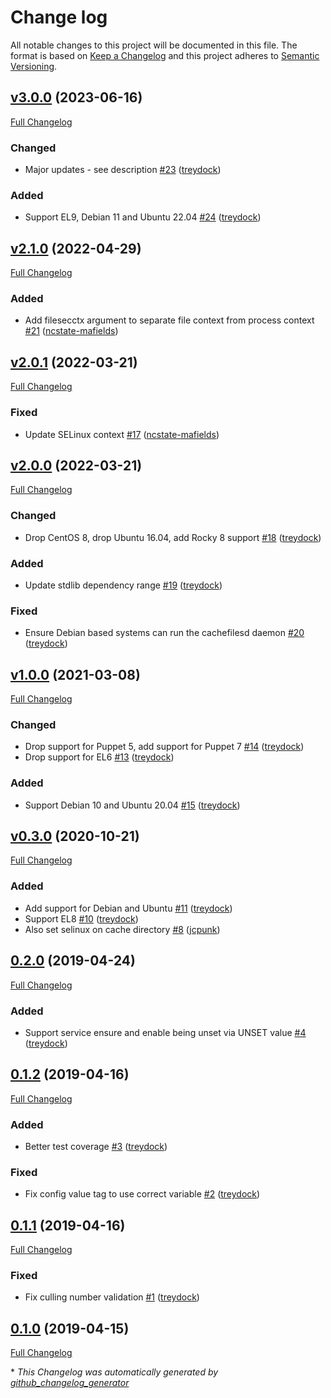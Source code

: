 # Change log

All notable changes to this project will be documented in this file. The format is based on [Keep a Changelog](http://keepachangelog.com/en/1.0.0/) and this project adheres to [Semantic Versioning](http://semver.org).

## [v3.0.0](https://github.com/treydock/puppet-module-cachefilesd/tree/v3.0.0) (2023-06-16)

[Full Changelog](https://github.com/treydock/puppet-module-cachefilesd/compare/v2.1.0...v3.0.0)

### Changed

- Major updates - see description [\#23](https://github.com/treydock/puppet-module-cachefilesd/pull/23) ([treydock](https://github.com/treydock))

### Added

- Support EL9, Debian 11 and Ubuntu 22.04 [\#24](https://github.com/treydock/puppet-module-cachefilesd/pull/24) ([treydock](https://github.com/treydock))

## [v2.1.0](https://github.com/treydock/puppet-module-cachefilesd/tree/v2.1.0) (2022-04-29)

[Full Changelog](https://github.com/treydock/puppet-module-cachefilesd/compare/v2.0.1...v2.1.0)

### Added

- Add filesecctx argument to separate file context from process context [\#21](https://github.com/treydock/puppet-module-cachefilesd/pull/21) ([ncstate-mafields](https://github.com/ncstate-mafields))

## [v2.0.1](https://github.com/treydock/puppet-module-cachefilesd/tree/v2.0.1) (2022-03-21)

[Full Changelog](https://github.com/treydock/puppet-module-cachefilesd/compare/v2.0.0...v2.0.1)

### Fixed

- Update SELinux context [\#17](https://github.com/treydock/puppet-module-cachefilesd/pull/17) ([ncstate-mafields](https://github.com/ncstate-mafields))

## [v2.0.0](https://github.com/treydock/puppet-module-cachefilesd/tree/v2.0.0) (2022-03-21)

[Full Changelog](https://github.com/treydock/puppet-module-cachefilesd/compare/v1.0.0...v2.0.0)

### Changed

- Drop CentOS 8, drop Ubuntu 16.04, add Rocky 8 support [\#18](https://github.com/treydock/puppet-module-cachefilesd/pull/18) ([treydock](https://github.com/treydock))

### Added

- Update stdlib dependency range [\#19](https://github.com/treydock/puppet-module-cachefilesd/pull/19) ([treydock](https://github.com/treydock))

### Fixed

- Ensure Debian based systems can run the cachefilesd daemon [\#20](https://github.com/treydock/puppet-module-cachefilesd/pull/20) ([treydock](https://github.com/treydock))

## [v1.0.0](https://github.com/treydock/puppet-module-cachefilesd/tree/v1.0.0) (2021-03-08)

[Full Changelog](https://github.com/treydock/puppet-module-cachefilesd/compare/v0.3.0...v1.0.0)

### Changed

- Drop support for Puppet 5, add support for Puppet 7 [\#14](https://github.com/treydock/puppet-module-cachefilesd/pull/14) ([treydock](https://github.com/treydock))
- Drop support for EL6 [\#13](https://github.com/treydock/puppet-module-cachefilesd/pull/13) ([treydock](https://github.com/treydock))

### Added

- Support Debian 10 and Ubuntu 20.04 [\#15](https://github.com/treydock/puppet-module-cachefilesd/pull/15) ([treydock](https://github.com/treydock))

## [v0.3.0](https://github.com/treydock/puppet-module-cachefilesd/tree/v0.3.0) (2020-10-21)

[Full Changelog](https://github.com/treydock/puppet-module-cachefilesd/compare/0.2.0...v0.3.0)

### Added

- Add support for Debian and Ubuntu [\#11](https://github.com/treydock/puppet-module-cachefilesd/pull/11) ([treydock](https://github.com/treydock))
- Support EL8 [\#10](https://github.com/treydock/puppet-module-cachefilesd/pull/10) ([treydock](https://github.com/treydock))
- Also set selinux on cache directory [\#8](https://github.com/treydock/puppet-module-cachefilesd/pull/8) ([jcpunk](https://github.com/jcpunk))

## [0.2.0](https://github.com/treydock/puppet-module-cachefilesd/tree/0.2.0) (2019-04-24)

[Full Changelog](https://github.com/treydock/puppet-module-cachefilesd/compare/0.1.2...0.2.0)

### Added

- Support service ensure and enable being unset via UNSET value [\#4](https://github.com/treydock/puppet-module-cachefilesd/pull/4) ([treydock](https://github.com/treydock))

## [0.1.2](https://github.com/treydock/puppet-module-cachefilesd/tree/0.1.2) (2019-04-16)

[Full Changelog](https://github.com/treydock/puppet-module-cachefilesd/compare/0.1.1...0.1.2)

### Added

- Better test coverage [\#3](https://github.com/treydock/puppet-module-cachefilesd/pull/3) ([treydock](https://github.com/treydock))

### Fixed

- Fix config value tag to use correct variable [\#2](https://github.com/treydock/puppet-module-cachefilesd/pull/2) ([treydock](https://github.com/treydock))

## [0.1.1](https://github.com/treydock/puppet-module-cachefilesd/tree/0.1.1) (2019-04-16)

[Full Changelog](https://github.com/treydock/puppet-module-cachefilesd/compare/0.1.0...0.1.1)

### Fixed

- Fix culling number validation [\#1](https://github.com/treydock/puppet-module-cachefilesd/pull/1) ([treydock](https://github.com/treydock))

## [0.1.0](https://github.com/treydock/puppet-module-cachefilesd/tree/0.1.0) (2019-04-15)

[Full Changelog](https://github.com/treydock/puppet-module-cachefilesd/compare/6c1dc9778c109f26d51341c7bddc6205b50df418...0.1.0)



\* *This Changelog was automatically generated by [github_changelog_generator](https://github.com/github-changelog-generator/github-changelog-generator)*
